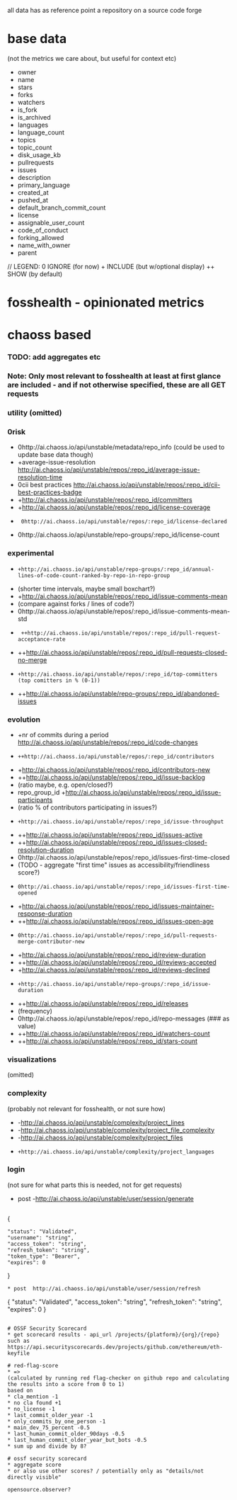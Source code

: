 all data has as reference point a repository on a source code forge
# base data
(not the metrics we care about, but useful for context etc)

* owner
* name
* stars
* forks
* watchers
* is_fork
* is_archived
* languages
* language_count
* topics
* topic_count
* disk_usage_kb
* pullrequests
* issues
* description
* primary_language
* created_at
* pushed_at
* default_branch_commit_count
* license
* assignable_user_count
* code_of_conduct
* forking_allowed
* name_with_owner
* parent

// LEGEND: 0 IGNORE (for now) + INCLUDE (but w/optional display) ++ SHOW (by default) 
# fosshealth - opinionated metrics
# chaoss based
### TODO: add aggregates etc
### Note: Only most relevant to fosshealth at least at first glance are included - and if not otherwise specified, these are all GET requests
### utility (omitted)
### 0risk
*  0http://ai.chaoss.io/api/unstable/metadata/repo_info 
(could be used to update base data though)
*  +average-issue-resolution  http://ai.chaoss.io/api/unstable/repos/:repo_id/average-issue-resolution-time 
*  0cii best practices   http://ai.chaoss.io/api/unstable/repos/:repo_id/cii-best-practices-badge
*   +http://ai.chaoss.io/api/unstable/repos/:repo_id/committers
*    +http://ai.chaoss.io/api/unstable/repos/:repo_id/license-coverage
*      0http://ai.chaoss.io/api/unstable/repos/:repo_id/license-declared
*    0http://ai.chaoss.io/api/unstable/repo-groups/:repo_id/license-count
### experimental
*     +http://ai.chaoss.io/api/unstable/repo-groups/:repo_id/annual-lines-of-code-count-ranked-by-repo-in-repo-group
*   (shorter time intervals, maybe small boxchart?)
*   +http://ai.chaoss.io/api/unstable/repos/:repo_id/issue-comments-mean
*   (compare against forks / lines of code?)
*    0http://ai.chaoss.io/api/unstable/repos/:repo_id/issue-comments-mean-std
*      ++http://ai.chaoss.io/api/unstable/repos/:repo_id/pull-request-acceptance-rate
*    ++http://ai.chaoss.io/api/unstable/repos/:repo_id/pull-requests-closed-no-merge
*     +http://ai.chaoss.io/api/unstable/repos/:repo_id/top-committers  (top comitters in % (0-1))
*   ++http://ai.chaoss.io/api/unstable/repo-groups/:repo_id/abandoned-issues
### evolution
* +nr of commits during a period   http://ai.chaoss.io/api/unstable/repos/:repo_id/code-changes
*     ++http://ai.chaoss.io/api/unstable/repos/:repo_id/contributors
*  +http://ai.chaoss.io/api/unstable/repos/:repo_id/contributors-new
*   ++http://ai.chaoss.io/api/unstable/repos/:repo_id/issue-backlog
*   (ratio maybe, e.g. open/closed?)
* repo_group_id    +http://ai.chaoss.io/api/unstable/repos/:repo_id/issue-participants
* (ratio % of contributors participating in issues?)
*     +http://ai.chaoss.io/api/unstable/repos/:repo_id/issue-throughput
*  ++http://ai.chaoss.io/api/unstable/repos/:repo_id/issues-active
*   ++http://ai.chaoss.io/api/unstable/repos/:repo_id/issues-closed-resolution-duration
*    0http://ai.chaoss.io/api/unstable/repos/:repo_id/issues-first-time-closed
*    (TODO - aggregate "first time" issues as accessibility/friendliness score?)
*     0http://ai.chaoss.io/api/unstable/repos/:repo_id/issues-first-time-opened
*  +http://ai.chaoss.io/api/unstable/repos/:repo_id/issues-maintainer-response-duration
*    ++http://ai.chaoss.io/api/unstable/repos/:repo_id/issues-open-age
*     0http://ai.chaoss.io/api/unstable/repos/:repo_id/pull-requests-merge-contributor-new
*  +http://ai.chaoss.io/api/unstable/repos/:repo_id/review-duration
*   ++http://ai.chaoss.io/api/unstable/repos/:repo_id/reviews-accepted
*    +http://ai.chaoss.io/api/unstable/repos/:repo_id/reviews-declined
*     +http://ai.chaoss.io/api/unstable/repo-groups/:repo_id/issue-duration
*  ++http://ai.chaoss.io/api/unstable/repos/:repo_id/releases
*  (frequency)
*   0http://ai.chaoss.io/api/unstable/repos/:repo_id/repo-messages
(### as value)
* ++http://ai.chaoss.io/api/unstable/repos/:repo_id/watchers-count
*  ++http://ai.chaoss.io/api/unstable/repos/:repo_id/stars-count
### visualizations
(omitted)
### complexity
(probably not relevant for fosshealth, or not sure how)
*  -http://ai.chaoss.io/api/unstable/complexity/project_lines
*   -http://ai.chaoss.io/api/unstable/complexity/project_file_complexity
*    -http://ai.chaoss.io/api/unstable/complexity/project_files
*     +http://ai.chaoss.io/api/unstable/complexity/project_languages
### login
(not sure for what parts this is needed, not for get requests)
*  post  -http://ai.chaoss.io/api/unstable/user/session/generate
    ```
{

    "status": "Validated",
    "username": "string",
    "access_token": "string",
    "refresh_token": "string",
    "token_type": "Bearer",
    "expires": 0

}
```
* post  http://ai.chaoss.io/api/unstable/user/session/refresh 
```
{
  "status": "Validated",
  "access_token": "string",
  "refresh_token": "string",
  "expires": 0
}
```

# OSSF Security Scorecard
* get scorecard results - api_url /projects/{platform}/{org}/{repo} such as https://api.securityscorecards.dev/projects/github.com/ethereum/eth-keyfile

# red-flag-score
* => 
(calculated by running red flag-checker on github repo and calculating the results into a score from 0 to 1)
based on
* cla_mention -1
* no cla found +1
* no_license -1
* last_commit_older_year -1
* only_commits_by_one_person -1
* main_dev_75_percent -0.5
* last_human_commit_older_90days -0.5
* last_human_commit_older_year_but_bots -0.5
* sum up and divide by 8?

# ossf security scorecard
* aggregate score
* or also use other scores? / potentially only as "details/not directly visible"

opensource.observer?
